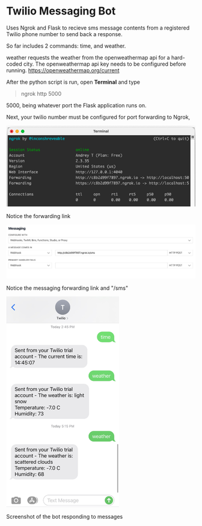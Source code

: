 # Twilio Messaging Bot
 Uses Ngrok and Flask to recieve sms message contents from a registered Twilio phone number to send back a response.

So far includes 2 commands: time, and weather.

weather requests the weather from the openweathermap api for a hard-coded city. The openweathermap api key needs to be configured before running.
https://openweathermap.org/current

After the python script is run, open **Terminal** and type 
>ngrok http 5000

5000, being whatever port the Flask application runs on.

Next, your twilio number must be configured for port forwarding to Ngrok,

![Screenshot of my Ngrok configuration](/Screenshots/ngrok.jpg)

Notice the forwarding link

![Screenshot of my Twilio forwarding configuration](/Screenshots/twilio.jpg)

Notice the messaging forwarding link and "/sms"

<img width="300" src="https://github.com/andreytakhtamirov/Twilio-Messaging-Bot/blob/main/Screenshots/messages.jpg">

Screenshot of the bot responding to messages
